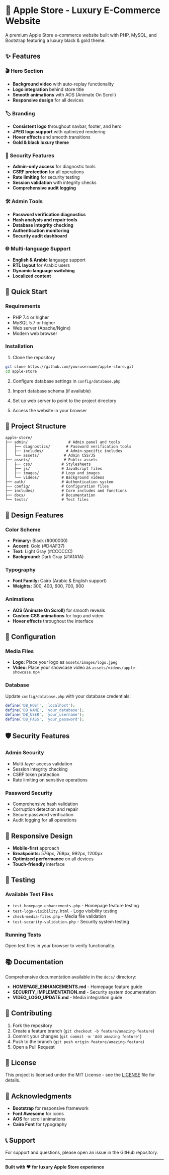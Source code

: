 # 🍎 Apple Store - Luxury E-Commerce Website

A premium Apple Store e-commerce website built with PHP, MySQL, and Bootstrap featuring a luxury black & gold theme.

## ✨ Features

### 🎬 **Hero Section**
- **Background video** with auto-replay functionality
- **Logo integration** behind store title
- **Smooth animations** with AOS (Animate On Scroll)
- **Responsive design** for all devices

### 🏷️ **Branding**
- **Consistent logo** throughout navbar, footer, and hero
- **JPEG logo support** with optimized rendering
- **Hover effects** and smooth transitions
- **Gold & black luxury theme**

### 🔐 **Security Features**
- **Admin-only access** for diagnostic tools
- **CSRF protection** for all operations
- **Rate limiting** for security testing
- **Session validation** with integrity checks
- **Comprehensive audit logging**

### 🛠️ **Admin Tools**
- **Password verification diagnostics**
- **Hash analysis and repair tools**
- **Database integrity checking**
- **Authentication monitoring**
- **Security audit dashboard**

### 🌐 **Multi-language Support**
- **English & Arabic** language support
- **RTL layout** for Arabic users
- **Dynamic language switching**
- **Localized content**

## 🚀 **Quick Start**

### **Requirements**
- PHP 7.4 or higher
- MySQL 5.7 or higher
- Web server (Apache/Nginx)
- Modern web browser

### **Installation**
1. Clone the repository
```bash
git clone https://github.com/yourusername/apple-store.git
cd apple-store
```

2. Configure database settings in `config/database.php`

3. Import database schema (if available)

4. Set up web server to point to the project directory

5. Access the website in your browser

## 📁 **Project Structure**

```
apple-store/
├── admin/                  # Admin panel and tools
│   ├── diagnostics/       # Password verification tools
│   ├── includes/          # Admin-specific includes
│   └── assets/           # Admin CSS/JS
├── assets/               # Public assets
│   ├── css/             # Stylesheets
│   ├── js/              # JavaScript files
│   ├── images/          # Logo and images
│   └── videos/          # Background videos
├── auth/                # Authentication system
├── config/              # Configuration files
├── includes/            # Core includes and functions
├── docs/                # Documentation
└── tests/               # Test files
```

## 🎨 **Design Features**

### **Color Scheme**
- **Primary:** Black (#000000)
- **Accent:** Gold (#D4AF37)
- **Text:** Light Gray (#CCCCCC)
- **Background:** Dark Gray (#1A1A1A)

### **Typography**
- **Font Family:** Cairo (Arabic & English support)
- **Weights:** 300, 400, 600, 700, 900

### **Animations**
- **AOS (Animate On Scroll)** for smooth reveals
- **Custom CSS animations** for logo and video
- **Hover effects** throughout the interface

## 🔧 **Configuration**

### **Media Files**
- **Logo:** Place your logo as `assets/images/logo.jpeg`
- **Video:** Place your showcase video as `assets/videos/apple-showcase.mp4`

### **Database**
Update `config/database.php` with your database credentials:
```php
define('DB_HOST', 'localhost');
define('DB_NAME', 'your_database');
define('DB_USER', 'your_username');
define('DB_PASS', 'your_password');
```

## 🛡️ **Security Features**

### **Admin Security**
- Multi-layer access validation
- Session integrity checking
- CSRF token protection
- Rate limiting on sensitive operations

### **Password Security**
- Comprehensive hash validation
- Corruption detection and repair
- Secure password verification
- Audit logging for all operations

## 📱 **Responsive Design**

- **Mobile-first** approach
- **Breakpoints:** 576px, 768px, 992px, 1200px
- **Optimized performance** on all devices
- **Touch-friendly** interface

## 🧪 **Testing**

### **Available Test Files**
- `test-homepage-enhancements.php` - Homepage feature testing
- `test-logo-visibility.html` - Logo visibility testing
- `check-media-files.php` - Media file validation
- `test-security-validation.php` - Security system testing

### **Running Tests**
Open test files in your browser to verify functionality.

## 📚 **Documentation**

Comprehensive documentation available in the `docs/` directory:
- **HOMEPAGE_ENHANCEMENTS.md** - Homepage feature guide
- **SECURITY_IMPLEMENTATION.md** - Security system documentation
- **VIDEO_LOGO_UPDATE.md** - Media integration guide

## 🤝 **Contributing**

1. Fork the repository
2. Create a feature branch (`git checkout -b feature/amazing-feature`)
3. Commit your changes (`git commit -m 'Add amazing feature'`)
4. Push to the branch (`git push origin feature/amazing-feature`)
5. Open a Pull Request

## 📄 **License**

This project is licensed under the MIT License - see the [LICENSE](LICENSE) file for details.

## 🙏 **Acknowledgments**

- **Bootstrap** for responsive framework
- **Font Awesome** for icons
- **AOS** for scroll animations
- **Cairo Font** for typography

## 📞 **Support**

For support and questions, please open an issue in the GitHub repository.

---

**Built with ❤️ for luxury Apple Store experience**